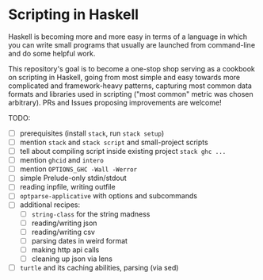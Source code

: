 # Scripting in Haskell

Haskell is becoming more and more easy in terms of a language in which
you can write small programs that usually are launched from
command-line and do some helpful work.

This repository's goal is to become a one-stop shop serving as a
cookbook on scripting in Haskell, going from most simple and easy
towards more complicated and framework-heavy patterns, capturing most
common data formats and libraries used in scripting ("most common"
metric was chosen arbitrary). PRs and Issues proposing improvements
are welcome!

TODO:

- [ ] prerequisites (install `stack`, run `stack setup`)
- [ ] mention `stack` and `stack script` and small-project scripts
- [ ] tell about compiling script inside existing project `stack ghc ...`
- [ ] mention `ghcid` and `intero`
- [ ] mention `OPTIONS_GHC -Wall -Werror`
- [ ] simple Prelude-only stdin/stdout
- [ ] reading inpfile, writing outfile
- [ ] `optparse-applicative` with options and subcommands
- [ ] additional recipes:
  - [ ] `string-class` for the string madness
  - [ ] reading/writing json
  - [ ] reading/writing csv
  - [ ] parsing dates in weird format
  - [ ] making http api calls
  - [ ] cleaning up json via lens
- [ ] `turtle` and its caching abilities, parsing (via sed)
